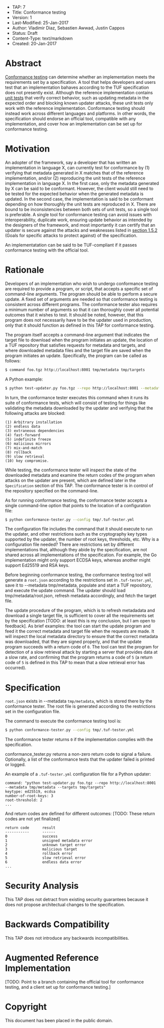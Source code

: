 * TAP: 7
* Title: Conformance testing
* Version: 1
* Last-Modified: 25-Jan-2017
* Author: Vladimir Diaz, Sebastien Awwad, Justin Cappos
* Status: Draft
* Content-Type: text/markdown
* Created: 20-Jan-2017

# Abstract

[Conformance testing](https://en.wikipedia.org/wiki/Conformance_testing) can
determine whether an implementation meets the requirements set by a
specification.  A tool that helps developers and users test that an
implementation bahaves according to the TUF specification does not presently
exist.  Although the reference implementation contains [unit
tests](https://github.com/theupdateframework/tuf/tree/6fde6222c9c6abf905ef4a56cf56fe35c4a85e14/tests)
that verify correct behavior, such as updating metadata in the expected order
and blocking known updater attacks, these unit tests only work with the
reference implementation.  Conformance testing should instead work across
different languages and platforms.  In other words, the specification should
endorse an official tool, compatible with any implementation, and cover how an
implementation can be set up for conformance testing.

# Motivation

An adopter of the framework, say a developer that has written an implementation
in language X, can currently test for conformance by (1) verifying that
metadata generated in X matches that of the reference implementation, and/or
(2) reproducing the unit tests of the reference implementation in language X.
In the first case, only the metadata generated by X can be said to be
conformant.  However, the client would still need to be tested for the expected
behavior when the generated metadata is updated.  In the second case, the
implementation is said to be conformant depending on how thoroughly the unit
tests are reproduced in X.  There are bound to be inconsistencies between both
sets of unit tests, so a single tool is preferable.  A single tool for
conformance testing can avoid issues with interoperability, duplicate work,
ensuring update behavior as intended by the designers of the framework, and
most importantly it can certify that an updater is secure against the attacks
and weaknesses listed in [section
1.5.2](https://github.com/theupdateframework/tuf/blob/6fde6222c9c6abf905ef4a56cf56fe35c4a85e14/docs/tuf-spec.txt#L124-L181)
(Goals for specific attacks to protect against) of the specification.

An implementatation can be said to be TUF-compliant if it passes conformance
testing with the official tool.

# Rationale

Developers of an implementation who wish to undergo conformance testing are
required to provide a program, or script, that accepts a specific set of
command-line arguments.  The program should be able to perform a secure update.
A fixed set of arguments are needed so that conformance testing is consistent
across different programs.  The conformance tester also requires a minimum
number of arguments so that it can thoroughly cover all potential outcomes that
it wishes to test.  It should be noted, however, that this program does not
necessarily have to be the updater used in production, only that it should
function as defined in this TAP for conformance testing.

The program itself accepts a command-line argument that indicates the target
file to download when the program initiates an update, the location of a TUF
repository that satisfies requests for metadata and targets, and where
downloaded metadata files and the target file are saved when the program
initiates an update.  Specifically, the program can be called as follows:

```Bash
$ command foo.tgz http://localhost:8001 tmp/metadata tmp/targets
```

A Python example:

```Bash
$ python test-updater.py foo.tgz --repo http://localhost:8001 --metadata tmp/metadata --targets tmp/targets
```

In turn, the conformance tester executes this command when it runs its suite of
conformance tests, which will consist of testing for things like validating the
metadata downloaded by the updater and verifying that the following attacks are
blocked:

```
(1) Arbitrary installation
(2) endless data
(3) extraneous dependencies
(4) fast-forward
(5) indefinite freeze
(6) malicious mirrors
(7) mix-and-match
(8) rollback
(9) slow retrieval
(10) key compromise.
```

While testing, the conformance tester will inspect the state of the downloaded
metadata and examine the return codes of the program when attacks on the
updater are present, which are defined later in the `Specification` section of
this TAP.  The conformance tester is in control of the repository specified on
the command-line.

As for running conformance testing, the conformance tester accepts a
single command-line option that points to the location of a configuration file:

```Bash
$ python conformance-tester.py --config tmp/.tuf-tester.yml
```

The configuration file includes the command that it should execute to run the
updater, and other restrictions such as the cryptography key types supported by
the updater, the number of root keys, thresholds, etc.  Why is a configuration
file needed?  There are restrictions set by different implementations that,
although they abide by the specification, are not shared across all
implementations of the specification.  For example, the Go implementation might
only support ECDSA keys, whereas another might support Ed25519 and RSA keys.

Before beginning conformance testing, the conformance testing tool will
generate a `root.json` according to the restrictions set in `.tuf-tester.yml`,
save it to --metadata tmp/metadata, populate and start a TUF repository, and
execute the update command.  The updater should load tmp/metadata/root.json,
refresh metadata accordingly, and fetch the target file.

The update procedure of the program, which is to refresh metadadata and
download a single target file, is sufficient to cover all the requirements set
by the specification [TODO: at least this is my conclusion, but I am open to
feedback].  As brief examples: the tool can start the update program and feed
it the correct metadata and target file when the requests are made.  It will
inspect the local metadata directory to ensure that the correct metadata was
downloaded, that they are signed properly, and that the update program succeeds
with a return code of `0`.  The tool can test the program for detection of a
slow retrieval attack by starting a server that provides data at a slow rate,
and confirming that the program returns a code of `5` (a return code of `5` is
defined in this TAP to mean that a slow retrieval error has occurred).

# Specification

`root.json` exists in --metadata `tmp/metadata`, which is stored there by the
conformance tester.  The root file is generated according to the restrictions
set in the configuration file.

The command to execute the conformance testing tool is:

```Bash
$ python conformance-tester.py --config tmp/.tuf-tester.yml
```

The conformance tester returns `0` if the implementation complies with the
specification.

conformance_tester.py returns a non-zero return code to signal a failure.
Optionally, a list of the conformance tests that the updater failed is printed
or logged.

An example of a `.tuf-tester.yml` configuration file for a Python updater:

```
command: "python test-updater.py foo.tgz --repo http://localhost:8001 --metadata tmp/metadata --targets tmp/targets"
keytype: ed25519, ecdsa
number-of-root-keys: 3
root-threshold: 2
...
```

And return codes are defined for different outcomes:
[TODO: These return codes are not yet finalized]

```
return code      result
-----------      ------
0                success
1                unsigned metadata error
2                unknown target error
3                malicious target
4                rollback error
5                slow retrieval error
6                endless data error
...
```

# Security Analysis

This TAP does not detract from existing security guarantees because it does not
propose architectual changes to the specification.

# Backwards Compatibility

This TAP does not introduce any backwards incompatibilities.

# Augmented Reference Implementation

[TODO: Point to a branch containing the official tool for conformance testing,
and a client set up for conformance testing.]

# Copyright

This document has been placed in the public domain.
